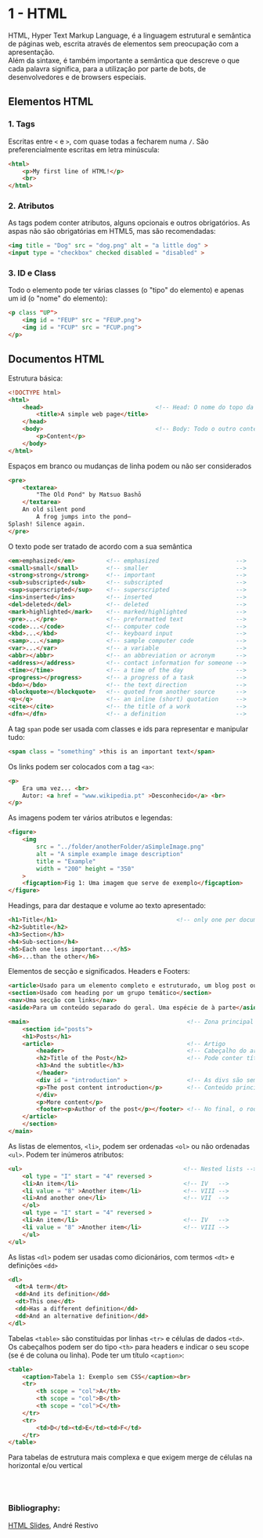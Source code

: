 # 1 - HTML

HTML, Hyper Text Markup Language, é a linguagem estrutural e semântica de páginas web, escrita através de elementos sem preocupação com a apresentação. <br>
Além da sintaxe, é também importante a semântica que descreve o que cada palavra significa, para a utilização por parte de bots, de desenvolvedores e de browsers especiais.

## Elementos HTML

### 1. Tags

Escritas entre `<` e `>`, com quase todas a fecharem numa `/`. São preferencialmente escritas em letra minúscula:

```html
<html>
    <p>My first line of HTML!</p>
    <br>
</html>
```

### 2. Atributos

As tags podem conter atributos, alguns opcionais e outros obrigatórios. As aspas não são obrigatórias em HTML5, mas são recomendadas:

```html
<img title = "Dog" src = "dog.png" alt = "a little dog" >
<input type = "checkbox" checked disabled = "disabled" >
```

### 3. ID e Class

Todo o elemento pode ter várias classes (o "tipo" do elemento) e apenas um id (o "nome" do elemento):

```html
<p class "UP">
    <img id = "FEUP" src = "FEUP.png">
    <img id = "FCUP" src = "FCUP.png">
</p>
```

## Documentos HTML

Estrutura básica:

```html
<!DOCTYPE html>
<html>
    <head>                                <!-- Head: O nome do topo da página do browser -->
        <title>A simple web page</title>
    </head>
    <body>                                <!-- Body: Todo o outro conteúdo da página -->
        <p>Content</p>
    </body>
</html>
```

Espaços em branco ou mudanças de linha podem ou não ser considerados

```html
<pre>
    <textarea>
        "The Old Pond" by Matsuo Bashō
    </textarea>
    An old silent pond
        A frog jumps into the pond—
Splash! Silence again.
</pre>
```

O texto pode ser tratado de acordo com a sua semântica

```html
<em>emphasized</em>         <!-- emphasized                      -->
<small>small</small>        <!-- smaller                         -->
<strong>strong</strong>     <!-- important                       --> 
<sub>subscripted</sub>      <!-- subscripted                     -->
<sup>superscripted</sup>    <!-- superscripted                   -->
<ins>inserted</ins>         <!-- inserted                        -->
<del>deleted</del>          <!-- deleted                         -->
<mark>highlighted</mark>    <!-- marked/highlighted              -->
<pre>...</pre>              <!-- preformatted text               -->
<code>...</code>            <!-- computer code                   -->
<kbd>...</kbd>              <!-- keyboard input                  -->
<samp>...</samp>            <!-- sample computer code            -->
<var>...</var>              <!-- a variable                      -->
<abbr></abbr>               <!-- an abbreviation or acronym      -->
<address></address>         <!-- contact information for someone -->
<time></time>               <!-- a time of the day               -->
<progress></progress>       <!-- a progress of a task            -->
<bdo></bdo>                 <!-- the text direction              -->
<blockquote></blockquote>   <!-- quoted from another source      -->
<q></q>                     <!-- an inline (short) quotation     -->
<cite></cite>               <!-- the title of a work             -->
<dfn></dfn>                 <!-- a definition                    -->
```

A tag `span` pode ser usada com classes e ids para representar e manipular tudo:

```html
<span class = "something" >this is an important text</span>
```

Os links podem ser colocados com a tag `<a>`:

```html
<p>
    Era uma vez... <br>
    Autor: <a href = "www.wikipedia.pt" >Desconhecido</a> <br>
</p>
```

As imagens podem ter vários atributos e legendas:

```html
<figure>
    <img
        src = "../folder/anotherFolder/aSimpleImage.png"
        alt = "A simple example image description"
        title = "Example"
        width = "200" height = "350"
    >
    <figcaption>Fig 1: Uma imagem que serve de exemplo</figcaption>
</figure>

```

Headings, para dar destaque e volume ao texto apresentado:

```html
<h1>Title</h1>                                  <!-- only one per document -->
<h2>Subtitle</h2>
<h3>Section</h3>
<h4>Sub-section</h4>
<h5>Each one less important...</h5>
<h6>...than the other</h6>
```

Elementos de secção e significados. Headers e Footers:

```html
<article>Usado para um elemento completo e estruturado, um blog post ou comentário</article>
<section>Usado com heading por um grupo temático</section>
<nav>Uma secção com links</nav>
<aside>Para um conteúdo separado do geral. Uma espécie de à parte</aside>

<main>                                             <!-- Zona principal -->                 
    <section id="posts">
    <h1>Posts</h1>
    <article>                                      <!-- Artigo                           -->
        <header>                                   <!-- Cabeçalho do artigo              -->
        <h2>Title of the Post</h2>                 <!-- Pode conter títulos e subtítulos -->
        <h3>And the subtitle</h3>
        </header>
        <div id = "introduction" >                 <!-- As divs são semânticas           -->
        <p>The post content introduction</p>       <!-- Conteúdo principal / texto       -->
        </div>
        <p>More content</p>                                
        <footer><p>Author of the post</p></footer> <!-- No final, o rodapé               -->
    </article>
    </section>
</main>
```

As listas de elementos, `<li>`, podem ser ordenadas `<ol>` ou não ordenadas `<ul>`. Podem ter inúmeros atributos:

```html
<ul>                                              <!-- Nested lists -->
    <ol type = "I" start = "4" reversed >
    <li>An item</li>                              <!-- IV   -->
    <li value = "8" >Another item</li>            <!-- VIII -->
    <li>And another one</li>                      <!-- VII  -->
    </ol>
    <ul type = "I" start = "4" reversed >
    <li>An item</li>                              <!-- IV   -->
    <li value = "8" >Another item</li>            <!-- VIII -->
    </ul>
</ul>
```

As listas `<dl>` podem ser usadas como dicionários, com termos `<dt>` e definições `<dd>`

```html
<dl>
  <dt>A term</dt>
  <dd>And its definition</dd>
  <dt>This one</dt>
  <dd>Has a different definition</dd>
  <dd>And an alternative definition</dd>
</dl>
````

Tabelas `<table>` são constituidas por linhas `<tr>` e células de dados `<td>`. Os cabeçalhos podem ser do tipo `<th>` para headers e indicar o seu scope (se é de coluna ou linha). Pode ter um título `<caption>`:

```html
<table>
    <caption>Tabela 1: Exemplo sem CSS</caption><br>
    <tr>
        <th scope = "col">A</th>
        <th scope = "col">B</th>
        <th scope = "col">C</th>
    </tr>
    <tr>
        <td>D</td><td>E</td><td>F</td>
    </tr>
</table>
```

Para tabelas de estrutura mais complexa e que exigem merge de células na horizontal e/ou vertical

```html

```


<br>

### Bibliography:
[HTML Slides](https://web.fe.up.pt/~arestivo/slides/?s=html5#1), André Restivo